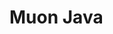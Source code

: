 # Muon Java

<a href="https://teamcity.simplicityitself.com/app/rest/builds/buildType:(id:MuonCoreJava)/statusIcon"/>
